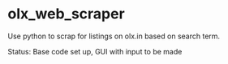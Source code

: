 # olx_web_scraper
Use python to scrap for listings on olx.in based on search term.

Status: Base code set up, GUI with input to be made
